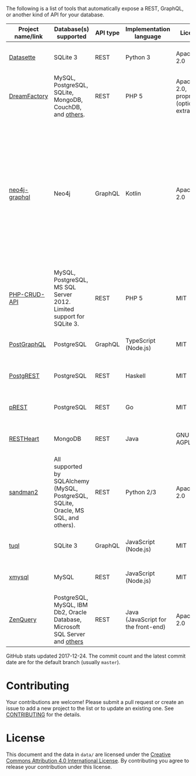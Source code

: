 The following is a list of tools that automatically expose a REST, GraphQL, or another kind of API for your database.

|                          Project name/link                           |                                                     Database(s) supported                                                     | API type |       Implementation language       |                  License                  |                      GitHub stats                       |                                                                   Notes                                                                    |
|----------------------------------------------------------------------|-------------------------------------------------------------------------------------------------------------------------------|----------|-------------------------------------|-------------------------------------------|---------------------------------------------------------|--------------------------------------------------------------------------------------------------------------------------------------------|
| [Datasette](https://github.com/simonw/datasette)                     | SQLite 3                                                                                                                      | REST     | Python 3                            | Apache 2.0                                | 1097&nbsp;★; 253&nbsp;commits, latest&nbsp;2017-12-15   | Read-only.                                                                                                                                 |
| [DreamFactory](https://github.com/dreamfactorysoftware/dreamfactory) | MySQL, PostgreSQL, SQLite, MongoDB, CouchDB, and [others](https://www.dreamfactory.com/products).                             | REST     | PHP 5                               | Apache 2.0, proprietary (optional extras) | 727&nbsp;★; 760&nbsp;commits, latest&nbsp;2017-11-16    |                                                                                                                                            |
| [neo4j-graphql](https://github.com/neo4j-graphql/neo4j-graphql)      | Neo4j                                                                                                                         | GraphQL  | Kotlin                              | Apache 2.0                                | 144&nbsp;★; 108&nbsp;commits, latest&nbsp;2017-09-23    | Can generate a GraphQL API from an existing database or derive a new database model from a GraphQL schema and auto-generate the resolvers. |
| [PHP-CRUD-API](https://github.com/mevdschee/php-crud-api)            | MySQL, PostgreSQL, MS SQL Server 2012. Limited support for SQLite 3.                                                          | REST     | PHP 5                               | MIT                                       | 1226&nbsp;★; 1004&nbsp;commits, latest&nbsp;2017-11-19  |                                                                                                                                            |
| [PostGraphQL](https://github.com/postgraphql/postgraphql)            | PostgreSQL                                                                                                                    | GraphQL  | TypeScript (Node.js)                | MIT                                       | 4519&nbsp;★; 665&nbsp;commits, latest&nbsp;2017-12-19   |                                                                                                                                            |
| [PostgREST](https://github.com/begriffs/postgrest)                   | PostgreSQL                                                                                                                    | REST     | Haskell                             | MIT                                       | 10075&nbsp;★; 1351&nbsp;commits, latest&nbsp;2017-12-12 |                                                                                                                                            |
| [pREST](https://github.com/prest/prest)                              | PostgreSQL                                                                                                                    | REST     | Go                                  | MIT                                       | 1561&nbsp;★; 400&nbsp;commits, latest&nbsp;2017-12-20   |                                                                                                                                            |
| [RESTHeart](https://github.com/SoftInstigate/restheart)              | MongoDB                                                                                                                       | REST     | Java                                | GNU AGPLv3                                | 411&nbsp;★; 1333&nbsp;commits, latest&nbsp;2017-12-17   |                                                                                                                                            |
| [sandman2](https://github.com/jeffknupp/sandman2)                    | All supported by SQLAlchemy (MySQL, PostgreSQL, SQLite, Oracle, MS SQL, and others).                                          | REST     | Python 2/3                          | Apache 2.0                                | 647&nbsp;★; 129&nbsp;commits, latest&nbsp;2017-03-06    |                                                                                                                                            |
| [tuql](https://github.com/bradleyboy/tuql)                           | SQLite 3                                                                                                                      | GraphQL  | JavaScript (Node.js)                | MIT                                       | 176&nbsp;★; 34&nbsp;commits, latest&nbsp;2017-11-22     | Read-only.                                                                                                                                 |
| [xmysql](https://github.com/o1lab/xmysql)                            | MySQL                                                                                                                         | REST     | JavaScript (Node.js)                | MIT                                       | 1678&nbsp;★; 205&nbsp;commits, latest&nbsp;2017-12-07   |                                                                                                                                            |
| [ZenQuery](https://github.com/BjoernKW/ZenQuery)                     | PostgreSQL, MySQL, IBM Db2, Oracle Database, Microsoft SQL Server and [others](https://github.com/BjoernKW/ZenQuery#database) | REST     | Java (JavaScript for the front-end) | Apache 2.0                                | 26&nbsp;★; 282&nbsp;commits, latest&nbsp;2017-01-31     | Read-only.                                                                                                                                 |


GitHub stats updated 2017-12-24. The commit count and the latest commit date are for the default branch (usually `master`).

# Contributing

Your contributions are welcome! Please submit a pull request or create an issue to add a new project to the list or to update an existing one. See [CONTRIBUTING](./CONTRIBUTING.md) for the details.

# License

This document and the data in `data/` are licensed under the [Creative Commons Attribution 4.0 International License](http://creativecommons.org/licenses/by/4.0/). By contributing you agree to release your contribution under this license.
